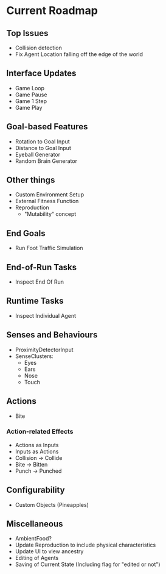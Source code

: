 # Current Roadmap

## Top Issues
* Collision detection
* Fix Agent Location falling off the edge of the world

## Interface Updates
* Game Loop
* Game Pause
* Game 1 Step
* Game Play

## Goal-based Features
* Rotation to Goal Input
* Distance to Goal Input
* Eyeball Generator
* Random Brain Generator

## Other things
* Custom Environment Setup
* External Fitness Function
* Reproduction
   * "Mutability" concept

## End Goals
* Run Foot Traffic Simulation

## End-of-Run Tasks
* Inspect End Of Run

## Runtime Tasks
* Inspect Individual Agent

## Senses and Behaviours
* ProximityDetectorInput
* SenseClusters:
   * Eyes
   * Ears
   * Nose
   * Touch

## Actions
* Bite

### Action-related Effects
* Actions as Inputs
* Inputs as Actions
* Collision -> Collide
* Bite -> Bitten
* Punch -> Punched

## Configurability
* Custom Objects (Pineapples)

## Miscellaneous
* AmbientFood?
* Update Reproduction to include physical characteristics
* Update UI to view ancestry
* Editing of Agents
* Saving of Current State (Including flag for "edited or not")
